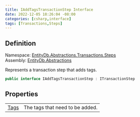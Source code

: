 ```yaml
---
title: IAddTagsTransactionStep Interface
date: 2022-12-05 18:26:04 -08:00
categories: [csharp,interface]
tags: [Transactions,Steps]
---
```


## Definition
Namespace: <a href='/posts/csharp.namespace.entitydb.abstractions.transactions.steps/'>EntityDb.Abstractions.Transactions.Steps</a><br />
Assembly: <a href='/posts/csharp.assembly.entitydb.abstractions/'>EntityDb.Abstractions</a><br />

Represents a transaction step that adds tags.

```cs
public interface IAddTagsTransactionStep : ITransactionStep
```
## Properties
<table><tr><td><!--/posts/csharp.notimplemented.entitydb.abstractions.transactions.steps.iaddtagstransactionstep.tags/--><a href='#'>Tags</a></td><td>
The tags that need to be added.
</td></tr></table>
